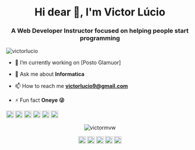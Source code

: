 <h1 align="center">Hi dear 👋, I'm Victor Lúcio</h1>
<h3 align="center">A Web Developer Instructor focused on helping people start programming</h3>
<p align="left"> <img src="https://komarev.com/ghpvc/?username=victormvw" alt="victorlucio" /> </p>

- 🔭 I’m currently working on [Posto Glamuor]

- 💬 Ask me about **Informatica**

- 📫 How to reach me **victorlucio9@gmail.com**

- ⚡ Fun fact **Oneye 😜**

<p align="left">
<img src="https://devicons.github.io/devicon/devicon.git/icons/react/react-original-wordmark.svg" alt="react" width="20" height="20"/>
<img src="https://devicons.github.io/devicon/devicon.git/icons/css3/css3-original-wordmark.svg" alt="css3"  width="20" height="20"/>
<img src="https://devicons.github.io/devicon/devicon.git/icons/html5/html5-original-wordmark.svg" alt="html5"  width="20" height="20"/>
<img src="https://devicons.github.io/devicon/devicon.git/icons/javascript/javascript-original.svg" alt="javascript" width="20" height="20"/>
<img src="https://devicons.github.io/devicon/devicon.git/icons/postgresql/postgresql-original-wordmark.svg" alt="postgresql" width="20" height="20"/>
<img src="https://devicons.github.io/devicon/devicon.git/icons/nodejs/nodejs-original.svg" alt="nodejs" width="20" height="20"/></p><p align="center">
<img src="https://github-readme-stats.vercel.app/api?username=victormvw&show_icons=true" alt="victormvw"/> 
</p>

<p align="center">
<a href="https://codepen.io/victor-lucio" target="blank"><img align="center" src="https://cdn.jsdelivr.net/npm/simple-icons@3.0.1/icons/codepen.svg" alt="victorlucio" height="20" width="20" /></a>
<a href="https://twitter.com/victorlucio99" target="blank"><img align="center" src="https://cdn.jsdelivr.net/npm/simple-icons@3.0.1/icons/twitter.svg" alt="victorlucio" height="20" width="20" /></a>
<a href="https://www.linkedin.com/in/victor-lucio-9501a7145/" target="blank"><img align="center" src="https://cdn.jsdelivr.net/npm/simple-icons@3.0.1/icons/linkedin.svg" alt="victorlucio" height="20" width="20" /></a>
<a href="https://www.facebook.com/vituxVitu/" target="blank"><img align="center" src="https://cdn.jsdelivr.net/npm/simple-icons@3.0.1/icons/facebook.svg" alt="victorlucio" height="20" width="20" /></a>
<a href="https://instagram.com/vitu.lucio" target="blank"><img align="center" src="https://cdn.jsdelivr.net/npm/simple-icons@3.0.1/icons/instagram.svg" alt="victorlucio" height="20" width="20" /></a>
</p>

<!--
**maykbrito/maykbrito** is a ✨ _special_ ✨ repository because its `README.md` (this file) appears on your GitHub profile.

Here are some ideas to get you started:

- 🔭 I’m currently working on ...
- 🌱 I’m currently learning ...
- 👯 I’m looking to collaborate on ...
- 🤔 I’m looking for help with ...
- 💬 Ask me about ...
- 📫 How to reach me: ...
- 😄 Pronouns: ...
- ⚡ Fun fact: ...
-->
